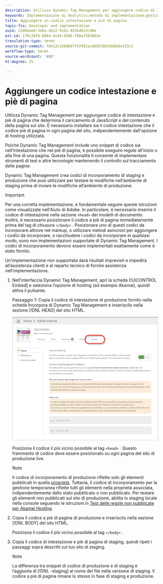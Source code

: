 ```yaml
---
description: Utilizza Dynamic Tag Management per aggiungere codice di intestazione e piè di pagina che determina il caricamento di JavaScript e del contenuto della pagina sul sito. È necessario installare sia il codice intestazione che il codice piè di pagina in ogni pagina del sito, indipendentemente dall'opzione di hosting utilizzata.
keywords: Implementazione di Analytics;metodo di implementazione;gestione tag dinamica;dtm;codice;codice pagina;codice intestazione;codice piè di pagina;codice di incorporamento;scheda incorporamento;incorporamento
title: Aggiungere un codice intestazione e piè di pagina
topic-fix: Developer and implementation
uuid: 23d89ae0-340a-4b12-91d1-953b4613c98e
exl-id: 170c28fb-8884-4c44-b586-f88a7583083e
translation-type: tm+mt
source-git-commit: 78412c2588b07f47981ac0d953893db6b9e1d3c2
workflow-type: tm+mt
source-wordcount: '493'
ht-degree: 2%

---
```


# Aggiungere un codice intestazione e piè di pagina

Utilizza Dynamic Tag Management per aggiungere codice di intestazione e piè di pagina che determina il caricamento di JavaScript e del contenuto della pagina sul sito. È necessario installare sia il codice intestazione che il codice piè di pagina in ogni pagina del sito, indipendentemente dall&#39;opzione di hosting utilizzata.

Poiché Dynamic Tag Management include uno snippet di codice sia nell’intestazione che nel piè di pagina, è possibile eseguire regole all’inizio o alla fine di una pagina. Questa funzionalità ti consente di implementare strumenti di test e altre tecnologie mantenendo il controllo sul tracciamento delle pagine.

Dynamic Tag Management crea codici di incorporamento di staging e produzione che puoi utilizzare per testare le modifiche nell’ambiente di staging prima di inviare le modifiche all’ambiente di produzione.

>[!IMPORTANT]
>
>Per una corretta implementazione, è fondamentale seguire queste istruzioni come visualizzate nell&#39;Aiuto di Adobe. In particolare, è necessario inserire il codice di intestazione nella sezione `<head>` dei modelli di documento. Inoltre, è necessario posizionare il codice a piè di pagina immediatamente prima del tag di chiusura `</body>` . Posizionare uno di questi codici da incorporare altrove nel markup, o utilizzare metodi asincroni per aggiungere i codici da incorporare, o racchiudere i codici da incorporare in qualsiasi modo, sono *non* implementazioni supportate di Dynamic Tag Management. I codici di incorporamento devono essere implementati esattamente come è stato fornito.
>
>Un’implementazione non supportata darà risultati imprevisti e impedirà all’assistenza clienti e al reparto tecnico di fornire assistenza nell’implementazione.

1. Nell’interfaccia Dynamic Tag Management, apri la scheda [!UICONTROL Embed] e seleziona l’opzione di hosting (ad esempio Akamai), quindi attiva il pulsante.

   Passaggio 1: Copia il codice di intestazione di produzione fornito nella scheda Incorpora di Dynamic Tag Management e inseriscilo nella sezione [!DNL HEAD] del sito HTML.

   ![](assets/dtm-embed.png)

   Posiziona il codice il più vicino possibile al tag `<head>` . Questo frammento di codice deve essere posizionato su ogni pagina del sito di produzione live.

   >[!NOTE]
   >
   >Il codice di incorporamento di produzione riflette solo gli elementi pubblicati in quella [proprietà](/help/implement/other/dtm/t-create-web-property.md). Tuttavia, il codice di incorporamento per la gestione temporanea riflette tutti gli elementi nella proprietà associata, indipendentemente dallo stato pubblicato o non pubblicato. Per testare gli elementi non pubblicati sul sito di produzione, abilita lo staging locale nella console seguendo le istruzioni in [Test delle regole non pubblicate per Akamai Hosting](/help/implement/other/dtm/c-rules/t-test-rules-akamai.md).

1. Copia il codice a piè di pagina di produzione e inseriscilo nella sezione [!DNL BODY] del sito HTML.

   Posiziona il codice il più vicino possibile al tag `</body>` .
1. Copia il codice di intestazione e piè di pagina di staging, quindi ripeti i passaggi sopra descritti sul tuo sito di staging.

   >[!NOTE]
   >
   >La differenza tra snippet di codice di produzione e di staging è l’aggiunta di [!DNL -staging] al nome del file nella versione di staging. Il codice a piè di pagina rimane lo stesso in fase di staging e produzione.
